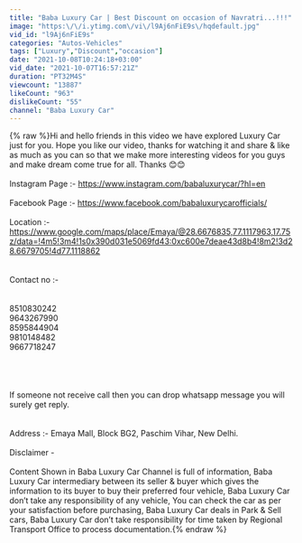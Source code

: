 ```yaml
---
title: "Baba Luxury Car | Best Discount on occasion of Navratri...!!!"
image: "https:\/\/i.ytimg.com\/vi\/l9Aj6nFiE9s\/hqdefault.jpg"
vid_id: "l9Aj6nFiE9s"
categories: "Autos-Vehicles"
tags: ["Luxury","Discount","occasion"]
date: "2021-10-08T10:24:18+03:00"
vid_date: "2021-10-07T16:57:21Z"
duration: "PT32M4S"
viewcount: "13887"
likeCount: "963"
dislikeCount: "55"
channel: "Baba Luxury Car"
---
```

{% raw %}Hi and hello friends in this video we have explored Luxury Car just for you. Hope you like our video, thanks for watching it and share &amp; like as much as you can so that we make more interesting videos for you guys and make dream come true for all. Thanks 😊😊<br /><br /> Instagram Page :- <a rel="nofollow" target="blank" href="https://www.instagram.com/babaluxurycar/?hl=en">https://www.instagram.com/babaluxurycar/?hl=en</a><br /><br />Facebook Page :- <a rel="nofollow" target="blank" href="https://www.facebook.com/babaluxurycarofficials/">https://www.facebook.com/babaluxurycarofficials/</a><br /><br />Location :- <a rel="nofollow" target="blank" href="https://www.google.com/maps/place/Emaya/@28.6676835,77.1117963,17.75z/data=!4m5!3m4!1s0x390d031e5069fd43:0xc600e7deae43d8b4!8m2!3d28.6679705!4d77.1118862">https://www.google.com/maps/place/Emaya/@28.6676835,77.1117963,17.75z/data=!4m5!3m4!1s0x390d031e5069fd43:0xc600e7deae43d8b4!8m2!3d28.6679705!4d77.1118862</a><br /><br /><br />Contact no :- <br /><br /><br />8510830242<br />9643267990<br />8595844904<br />9810148482<br />9667718247<br />  <br /><br /><br /><br />If someone not receive call then you can drop whatsapp message you will surely get reply.<br /><br /><br /> Address :- Emaya Mall, Block BG2, Paschim Vihar, New Delhi.<br /><br />Disclaimer -<br /><br />Content Shown in Baba Luxury Car Channel is full of information, Baba Luxury Car intermediary between its seller &amp; buyer which gives the information to its buyer to buy their preferred four vehicle, Baba Luxury Car don’t take any responsibility of any vehicle, You can check the car as per your satisfaction before purchasing, Baba Luxury Car deals in Park &amp; Sell cars, Baba Luxury Car don’t take responsibility for time taken by Regional Transport Office to process documentation.{% endraw %}
